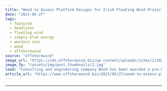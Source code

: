 ```yaml
---
title: "Wood to Assess Platform Designs for Irish Floating Wind Project"
date: "2021-05-27"
tags: 
  - featured
  - headlines
  - floating wind
  - simply blue energy
  - western star
  - wood
  - offshorewind
source: "offshorewind"
image_url: "https://cdn.offshorewind.biz/wp-content/uploads/sites/2/2021/05/27113002/Wood-to-Assess-Platform-Designs-for-Irish-Floating-Wind-Project.jpg"
image_fp: "/assets/img/post_thumbnails/2.jpg"
lead: "Consulting and engineering company Wood has been awarded a pre-FEED (front-end engineering design) contract"
article_url: "https://www.offshorewind.biz/2021/05/27/wood-to-assess-platform-designs-for-irish-floating-wind-project/"
---
```


---
